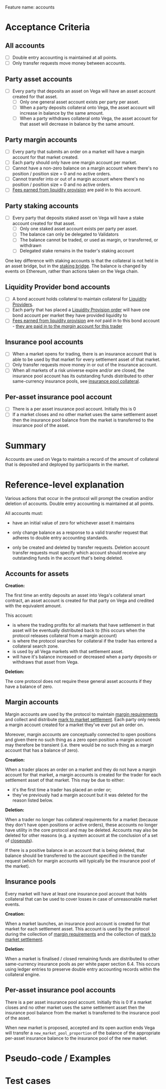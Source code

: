 Feature name: accounts

# Acceptance Criteria

## All accounts

- [ ] Double entry accounting is maintained at all points.
- [ ] Only transfer requests move money between accounts.

## Party asset accounts
- [ ] Every party that deposits an asset on Vega will have an asset account created for that asset.
  -  [ ] Only one general asset account exists per party per asset.
  -  [ ] When a party deposits collateral onto Vega, the asset account will increase in balance by the same amount. 
  -  [ ] When a party withdraws collateral onto Vega, the asset account for that asset will decrease in balance by the same amount. 

## Party margin accounts
- [ ] Every party that submits an order on a market will have a margin account for that market created.
- [ ] Each party should only have one margin account per market.
- [ ] Cannot have a non-zero balance on a margin account where there's no position / position size = 0 and no active orders.
- [ ] Cannot transfer into or out of a margin account where there's no position / position size = 0 and no active orders.
- [ ] [Fees earned from liquidity provision](./0044-lp-mechanics.md#fees) are paid in to this account.

## Party staking accounts
- [ ] Every party that deposits staked asset on Vega will have a stake account created for that asset.
  - [ ] Only one staked asset account exists per party per asset.
  - [ ] The balance can only be delegated to Validators
  - [ ] The balance cannot be traded, or used as margin, or transferred, or withdrawn
  - [ ] Delegated stake remains in the trader's staking account

One key difference with staking accounts is that the collateral is not held in an asset bridge, but in the [staking bridge](../non-protocol/0004-erc20-governance-token-staking.md). The balance is changed by events on Ethereum, rather than actions taken on the Vega chain.

## Liquidity Provider bond accounts
- [ ] A bond account holds collateral to maintain collateral for [Liquidity Providers](./0044-lp-mechanics.md).
- [ ] Each party that has placed a [Liquidity Provision order](./0038-liquidity-provision-order-type.md) will have one bond account per market they have provided liquidity to
- [ ] [Fees earned from liquidity provision](https://github.com/vegaprotocol/product/blob/master/specs/0044-lp-mechanics.md#fees) are *not* paid in to this bond account - [they are paid in to the _margin_ account for this trader](https://github.com/vegaprotocol/product/blob/master/specs/0042-setting-fees-and-rewarding-lps.md#distributing-fees)

## Insurance pool accounts
- [ ] When a market opens for trading, there is an insurance account that is able to be used by that market for every settlement asset of that market.
- [ ] Only transfer requests move money in or out of the insurance account.
- [ ] When all markets of a risk universe expire and/or are closed, the insurance pool account has its outstanding funds distributed to other same-currency insurance pools, see [insurance pool collateral](0015-market-insurance-pool-collateral.md). 

## Per-asset insurance pool account
- [ ] There is a per asset insurance pool account. Initially this is 0
- [ ] If a market closes and no other market uses the same settlement asset then the insurance pool balance from the market is transferred to the insurance pool of the asset. 

# Summary

Accounts are used on Vega to maintain a record of the amount of collateral that is deposited and deployed by participants in the market.


# Reference-level explanation

Various actions that occur in the protocol will prompt the creation and/or deletion of accounts. Double entry accounting is maintained at all points.

All accounts must:

- have an initial value of zero for whichever asset it maintains

- only change balance as a response to a valid transfer request that adheres to double entry accounting standards.

- only be created and deleted by transfer requests. Deletion account transfer requests must specify which account should receive any outstanding funds in the account that's being deleted.

## Accounts for assets

**Creation:**

The first time an entity deposits an asset into Vega's collateral smart contract, an asset account is created for that party on Vega and credited with the equivalent amount. 

This account:

* is where the trading profits for all markets that have settlement in that asset will be eventually distributed back to (this occurs when the protocol releases collateral from a margin account)
* is where the protocol searches for collateral if the trader has entered a collateral search zone. 
* is used by all Vega markets with that settlement asset.
* will have it's balance increased or decreased when a party deposits or withdraws that asset from Vega.

**Deletion:**

The core protocol does not require these general asset accounts if they have a balance of zero. 

## Margin accounts

Margin accounts are used by the protocol to maintain [margin requirements](./0010-margin-orchestration.md) and collect and distribute [mark to market settlement](./0003-mark-to-market-settlement.md). Each party only needs a margin account created for a market they've ever put an order on.

Moreover, margin accounts are conceptually connected to open positions and given there no such thing as a zero open position a margin account may therefore be transient (i.e. there would be no such thing as a margin account that has a balance of zero).


**Creation:**

When a trader places an order on a market and they do not have a margin account for that market, a margin accounts is created for the trader for each settlement asset of that market. This may be due to either:
* it's the first time a trader has placed an order or;
* they've previously had a margin account but it was deleted for the reason listed below.

**Deletion:**

When a trader no longer has collateral requirements for a  market (because they don't have open positions or active orders), these accounts no longer have utility in the core protocol and may be deleted. Accounts may also be deleted for other reasons (e.g. a system account at the conclusion of a set of [closeouts](./0012-position-resolution.md)).

If there is a positive balance in an account that is being deleted, that balance should be transferred to the account specified in the transfer request (which for margin accounts will typically be the insurance pool of the market).

## Insurance pools

Every market will have at least one insurance pool account that holds collateral that can be used to cover losses in case of unreasonable market events.

**Creation:**

When a market launches, an insurance pool account is created for that market for each settlement asset. This account is used by the protocol during the collection of [margin requirements](./0010-margin-orchestration.md) and the collection of [mark to market settlement](./0003-mark-to-market-settlement.md). 

**Deletion:**

When a market is finalised / closed remaining funds are distributed to other same-currency insurance pools as per white paper section 6.4.  This occurs using ledger entries to preserve double entry accounting records within the collateral engine.

## Per-asset insurance pool accounts

There is a per asset insurance pool account. Initially this is 0
If a market closes and no other market uses the same settlement asset then the insurance pool balance from the market is transferred to the insurance pool of the asset. 

When new market is proposed, accepted and its open auction ends Vega will transfer a `new_market_pool_proportion` of the balance of the appropriate per-asset insurance balance to the insurance pool of the new market.

# Pseudo-code / Examples

# Test cases

